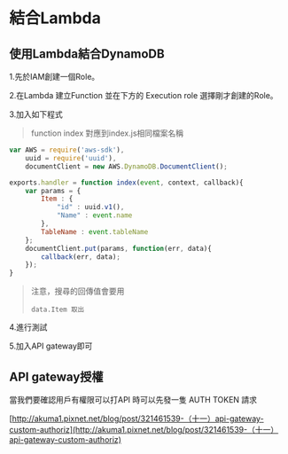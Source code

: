 # 結合Lambda

## 使用Lambda結合DynamoDB

1.先於IAM創建一個Role。

2.在Lambda 建立Function 並在下方的 Execution role 選擇剛才創建的Role。

3.加入如下程式

> function index 對應到index.js相同檔案名稱

```javascript
var AWS = require('aws-sdk'),
    uuid = require('uuid'),
    documentClient = new AWS.DynamoDB.DocumentClient(); 

exports.handler = function index(event, context, callback){
    var params = {
        Item : {
            "id" : uuid.v1(),
            "Name" : event.name
        },
        TableName : event.tableName
    };
    documentClient.put(params, function(err, data){
        callback(err, data);
    });
}
```

> 注意，搜尋的回傳值會要用
>
> ```text
> data.Item 取出
> ```

4.進行測試

5.加入API gateway即可

## API gateway授權

當我們要確認用戶有權限可以打API 時可以先發一隻 AUTH TOKEN 請求

[http://akuma1.pixnet.net/blog/post/321461539-（十一）​​​​​​​api-gateway-custom-authoriz](http://akuma1.pixnet.net/blog/post/321461539-（十一）​​​​​​​api-gateway-custom-authoriz)

